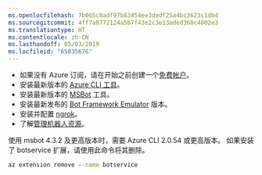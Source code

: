 ```yaml
---
ms.openlocfilehash: 7b065c8adf97b83454ee3dedf25a4bc3623c1db4
ms.sourcegitcommit: 4ff7a8772124a567f43e2c3e13aded368c4002e3
ms.translationtype: HT
ms.contentlocale: zh-CN
ms.lasthandoff: 05/03/2019
ms.locfileid: "65035676"
---
```

- 如果没有 Azure 订阅，请在开始之前创建一个[免费帐户](https://azure.microsoft.com/free/)。
- 安装最新版本的 [Azure CLI 工具](https://docs.microsoft.com/en-us/cli/azure/install-azure-cli?view=azure-cli-latest)。
- 安装最新版本的 [MSBot](https://github.com/Microsoft/botbuilder-tools/tree/master/packages/MSBot) 工具。
- 安装最新发布的 [Bot Framework Emulator](https://aka.ms/Emulator-wiki-getting-started) 版本。
- 安装并配置 [ngrok](https://github.com/Microsoft/BotFramework-Emulator/wiki/Tunneling-%28ngrok%29)。 
- 了解[管理机器人资源](~/v4sdk/bot-file-basics.md)。

使用 msbot 4.3.2 及更高版本时，需要 Azure CLI 2.0.54 或更高版本。 如果安装了 botservice 扩展，请使用此命令将其删除。

```cmd
az extension remove --name botservice
```
